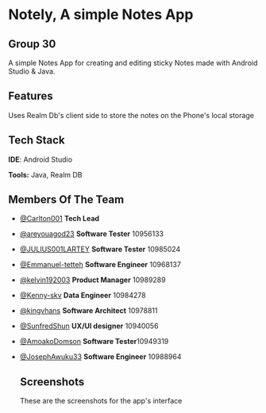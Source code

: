 
# Notely, A simple Notes App 
## Group 30 

A simple Notes App for creating and editing sticky Notes made with Android Studio & Java. 


## Features
Uses Realm Db's client side to store the notes on the Phone's local storage


## Tech Stack

**IDE**: Android Studio

**Tools:**  Java, Realm DB



## Members Of The Team

- [@Carlton001](https://github.com/Carlton001) **Tech Lead**
- [@areyouagod23](https://github.com/areyouagod23) **Software Tester** 10956133
- [@JULIUS001LARTEY](https://github.com/JULIUS001LARTEY) **Software Tester** 10985024
- [@Emmanuel-tetteh]() **Software Engineer** 10968137
- [@kelvin192003](https://github.com/kelvin192003) **Product Manager** 10989289
- [@Kenny-skv](https://github.com/Kenny-skv) **Data Engineer** 10984278
- [@kingvhans](https://github.com/kingvhans) **Software Architect** 10978811
- [@SunfredShun](https://github.com/SunfredShun) **UX/UI designer** 10940056
- [@AmoakoDomson](https://github.com/AmoakoDomson) **Software Tester**10949319
- [@JosephAwuku33](https://github.com/JosephAwuku33) **Software Engineer** 10988964

  ## Screenshots 
  These are the screenshots for the app's interface
